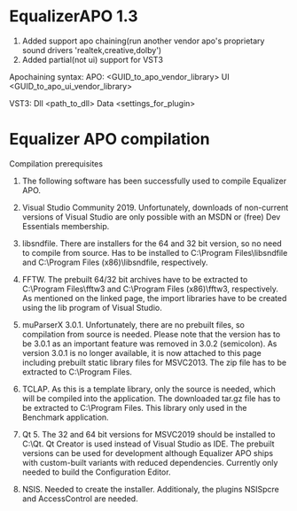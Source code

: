 # EqualizerAPO 1.3

1. Added support apo chaining(run another vendor apo's proprietary sound drivers 'realtek,creative,dolby')
2. Added partial(not ui) support for VST3

Apochaining syntax:
  APO: <GUID_to_apo_vendor_library> UI <GUID_to_apo_ui_vendor_library>

VST3: Dll <path_to_dll> Data <settings_for_plugin>

# Equalizer APO compilation 
Compilation prerequisites
1. The following software has been successfully used to compile Equalizer APO.

2. Visual Studio Community 2019. Unfortunately, downloads of non-current versions of Visual Studio are only possible with an MSDN or (free) Dev Essentials membership.

3. libsndfile. There are installers for the 64 and 32 bit version, so no need to compile from source. Has to be installed to C:\Program Files\libsndfile and C:\Program Files (x86)\libsndfile, respectively.

4. FFTW. The prebuilt 64/32 bit archives have to be extracted to C:\Program Files\fftw3 and C:\Program Files (x86)\fftw3, respectively. As mentioned on the linked page, the import libraries have to be created using the lib program of Visual Studio.

5. muParserX 3.0.1. Unfortunately, there are no prebuilt files, so compilation from source is needed. Please note that the version has to be 3.0.1 as an important feature was removed in 3.0.2 (semicolon). As version 3.0.1 is no longer available, it is now attached to this page including prebuilt static library files for MSVC2013. The zip file has to be extracted to C:\Program Files.

6. TCLAP. As this is a template library, only the source is needed, which will be compiled into the application. The downloaded tar.gz file has to be extracted to C:\Program Files. This library only used in the Benchmark application.

7. Qt 5. The 32 and 64 bit versions for MSVC2019 should be installed to C:\Qt. Qt Creator is used instead of Visual Studio as IDE. The prebuilt versions can be used for development although Equalizer APO ships with custom-built variants with reduced dependencies. Currently only needed to build the Configuration Editor.

8. NSIS. Needed to create the installer. Additionaly, the plugins NSISpcre and AccessControl are needed.
